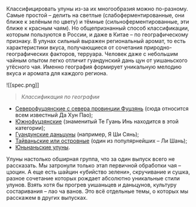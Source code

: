 Классифицировать улуны из-за их многообразия можно по-разному. Самые простой – делить на светлые (слабоферментированные, они ближе к зелёным по цвету) и тёмные (сильноферментированные, эти ближе к красным чаям). Но общепризнанный способ классификации, которым пользуются в России, и даже в Китае – по географическому признаку. В улунах сильный выражен региональный аромат, то есть характеристики вкуса, получающиеся от сочетания природно-географических факторов, терруара. Человек даже с небольшим чайным опытом легко отличит гуандунский дань цун от уишаньского утёсного чая. Именно география формирует уникальную мелодию вкуса и аромата для каждого региона.

![[spec.png]]
> _Классификация по географии_

- [Северофуцзянские с севера провинции Фуцзянь](https://daochai.ru/vid-chaya/ulun/uishanskie-uluny/) (сюда относится всем известный Да Хун Пао);
- [Южнофуцзянские](https://daochai.ru/vid-chaya/ulun/fudzjanskie-uluny/) (знаменитый Те Гуань Инь находится в этой категории);
- [Гуандунские даньцуны](https://daochai.ru/vid-chaya/ulun/guandunskie-uluny/) (например, Я Ши Сянь);
- [Тайваньские или островные](https://daochai.ru/vid-chaya/ulun/taiwan-ulun/) (один из популярнейших – Ли Шань);
- [Юньнаньские улуны](https://daochai.ru/vid-chaya/ulun/yunnanskiy-uluny/).

Улуны настолько обширная группа, что за один выпуск всего не рассказать. Мы затронули только этап первичной обработки чая – цзоцин. А еще есть шайцин «убийство зелени», скручивание и сушка, разное сочетание которых рождает абсолютно уникальные стили улунов. Взять хотя бы прогрев уишаньцев и даньцунов, культуру состаривания – лао ча ванов. Это всё отдельные темы, о которых мы расскажем в других выпусках.